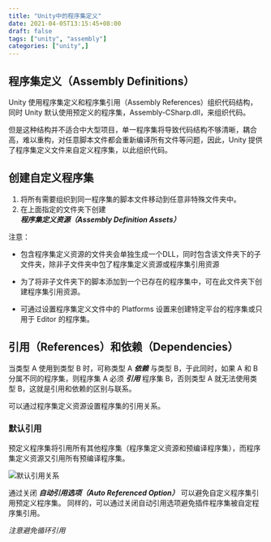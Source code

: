 ```yaml
---
title: "Unity中的程序集定义"
date: 2021-04-05T13:15:45+08:00
draft: false
tags: ["unity", "assembly"]
categories: ["unity",]
---
```


## 程序集定义（Assembly Definitions）

Unity 使用程序集定义和程序集引用（Assembly References）组织代码结构，同时 Unity 默认使用预定义的程序集，Assembly-CSharp.dll，来组织代码。

但是这种结构并不适合中大型项目，单一程序集将导致代码结构不够清晰，耦合高，难以重构，对任意脚本文件都会重新编译所有文件等问题，因此，Unity 提供了程序集定义文件来自定义程序集，以此组织代码。

## 创建自定义程序集

1. 将所有需要组织到同一程序集的脚本文件移动到任意非特殊文件夹中。
2. 在上面指定的文件夹下创建 ***程序集定义资源（Assembly Definition Assets）***

注意：
* 包含程序集定义资源的文件夹会单独生成一个DLL，同时包含该文件夹下的子文件夹，除非子文件夹中包了程序集定义资源或程序集引用资源

* 为了将非子文件夹下的脚本添加到一个已存在的程序集中，可在此文件夹下创建程序集引用资源。

* 可通过设置程序集定义文件中的 Platforms 设置来创建特定平台的程序集或只用于 Editor 的程序集。


## 引用（References）和依赖（Dependencies）

当类型 A 使用到类型 B 时，可称类型 A ***依赖*** 与类型 B，于此同时，如果 A 和 B 分属不同的程序集，则程序集 A 必须 ***引用*** 程序集 B，否则类型 A 就无法使用类型 B，这就是引用和依赖的区别与联系。

可以通过程序集定义资源设置程序集的引用关系。

### 默认引用

预定义程序集将引用所有其他程序集（程序集定义资源和预编译程序集），而程序集定义资源又引用所有预编译程序集。

![默认引用关系](https://docs.unity3d.com/cn/2020.3/uploads/Main/AssemblyDependencies.png)

通过关闭 ***自动引用选项（Auto Referenced Option）*** 可以避免自定义程序集引用预定义程序集。
同样的，可以通过关闭自动引用选项避免插件程序集被自定程序集引用。

*注意避免循环引用*